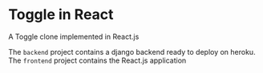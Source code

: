 Toggle in React
===============

A Toggle clone implemented in React.js

The `backend` project contains a django backend ready  to deploy on heroku.
The `frontend` project contains the React.js application
